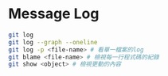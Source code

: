 # Message Log

```sh
git log
git log --graph --oneline
git log -p <file-name> # 看單一檔案的log
git blame <file-name> # 檢視每一行程式碼的紀錄
git show <object> # 檢視更動的內容
```